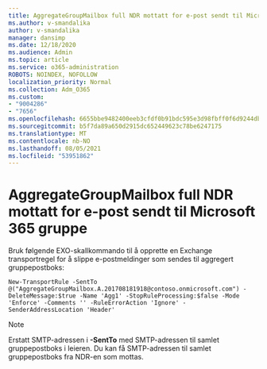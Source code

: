 ```yaml
---
title: AggregateGroupMailbox full NDR mottatt for e-post sendt til Microsoft 365 gruppe
ms.author: v-smandalika
author: v-smandalika
manager: dansimp
ms.date: 12/18/2020
ms.audience: Admin
ms.topic: article
ms.service: o365-administration
ROBOTS: NOINDEX, NOFOLLOW
localization_priority: Normal
ms.collection: Adm_O365
ms.custom:
- "9004286"
- "7656"
ms.openlocfilehash: 6655bbe9482400eeb3cfdf0b91bdc595e3d98fbff0f6d9244db8bb4dd958305e
ms.sourcegitcommit: b5f7da89a650d2915dc652449623c78be6247175
ms.translationtype: MT
ms.contentlocale: nb-NO
ms.lasthandoff: 08/05/2021
ms.locfileid: "53951862"
---
```

# <a name="aggregategroupmailbox-full-ndr-received-for-email-sent-to-microsoft-365-group"></a>AggregateGroupMailbox full NDR mottatt for e-post sendt til Microsoft 365 gruppe

Bruk følgende EXO-skallkommando til å opprette en Exchange transportregel for å slippe e-postmeldinger som sendes til aggregert gruppepostboks:

`New-TransportRule -SentTo @("AggregateGroupMailbox.A.201708181918@contoso.onmicrosoft.com") -DeleteMessage:$true -Name 'Agg1' -StopRuleProcessing:$false -Mode 'Enforce' -Comments '' -RuleErrorAction 'Ignore' -SenderAddressLocation 'Header'`

> [!NOTE]
> Erstatt SMTP-adressen i **-SentTo** med SMTP-adressen til samlet gruppepostboks i leieren. Du kan få SMTP-adressen til samlet gruppepostboks fra NDR-en som mottas.



